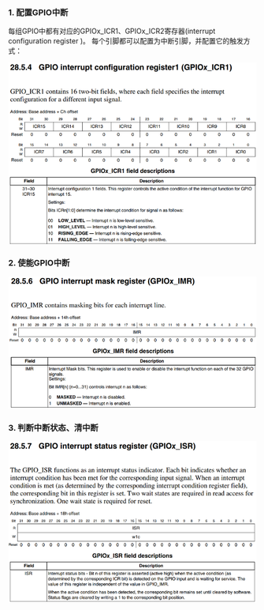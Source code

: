 ### 1. 配置GPIO中断

每组GPIO中都有对应的GPIOx_ICR1、GPIOx_ICR2寄存器(interrupt configuration register )。
每个引脚都可以配置为中断引脚，并配置它的触发方式：

![](pic/gpio/01_imx6ull_gpiox_icr1.png)



### 2. 使能GPIO中断

![](pic/gpio/02_imx6ull_gpiox_imr.png)



### 3.  判断中断状态、清中断

![image-20201116001853748](pic/gpio/03_imx6ull_gpiox_isr.png)
